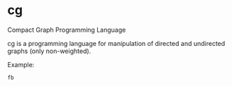 # cg

Compact Graph Programming Language

cg is a programming language for manipulation of directed and undirected graphs (only non-weighted).

Example:

```
fb
```
